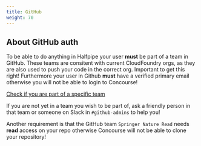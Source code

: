 ```yaml
---
title: GitHub
weight: 70
---
```


## About GitHub auth
To be able to do anything in Halfpipe your user **must** be part of a team in GitHub. These teams are consitent with current CloudFoundry orgs, as they are also used to push your code in the correct org. Important to get this right! Furthermore your user in Github **must** have a verified primary email otherwise you will not be able to login to Concourse!

[Check if you are part of a specific team](https://github.com/orgs/springernature/teams)

If you are not yet in a team you wish to be part of, ask a friendly person in that team or someone on Slack in `#github-admins` to help you!

Another requirement is that the GitHub team `Springer Nature Read` needs **read** access on your repo otherwise Concourse will not be able to clone your repository!
